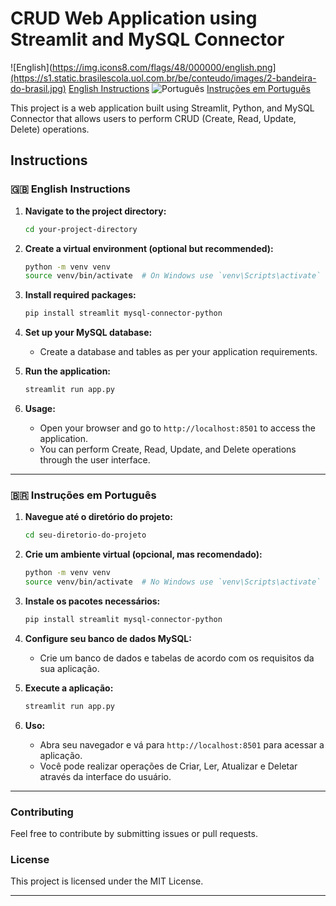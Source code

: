 
# CRUD Web Application using Streamlit and MySQL Connector

![English](https://img.icons8.com/flags/48/000000/english.png](https://s1.static.brasilescola.uol.com.br/be/conteudo/images/2-bandeira-do-brasil.jpg) [English Instructions](#english-instructions) 
![Português]([https://img.icons8.com/flags/48/000000/brazil.png]([https://s1.static.brasilescola.uol.com.br/be/conteudo/images/2-bandeira-do-brasil.jpg](https://s1.static.brasilescola.uol.com.br/be/conteudo/images/2-bandeira-do-brasil.jpg))) [Instruções em Português](#instruções-em-português)

This project is a web application built using Streamlit, Python, and MySQL Connector that allows users to perform CRUD (Create, Read, Update, Delete) operations.

## Instructions

### 🇬🇧 English Instructions

1. **Navigate to the project directory:**

   ```bash
   cd your-project-directory
   ```

2. **Create a virtual environment (optional but recommended):**

   ```bash
   python -m venv venv
   source venv/bin/activate  # On Windows use `venv\Scripts\activate`
   ```

3. **Install required packages:**

   ```bash
   pip install streamlit mysql-connector-python
   ```

4. **Set up your MySQL database:**

   - Create a database and tables as per your application requirements.

5. **Run the application:**

   ```bash
   streamlit run app.py
   ```

6. **Usage:**

   - Open your browser and go to `http://localhost:8501` to access the application.
   - You can perform Create, Read, Update, and Delete operations through the user interface.

---

### 🇧🇷 Instruções em Português

1. **Navegue até o diretório do projeto:**

   ```bash
   cd seu-diretorio-do-projeto
   ```

2. **Crie um ambiente virtual (opcional, mas recomendado):**

   ```bash
   python -m venv venv
   source venv/bin/activate  # No Windows use `venv\Scripts\activate`
   ```

3. **Instale os pacotes necessários:**

   ```bash
   pip install streamlit mysql-connector-python
   ```

4. **Configure seu banco de dados MySQL:**

   - Crie um banco de dados e tabelas de acordo com os requisitos da sua aplicação.

5. **Execute a aplicação:**

   ```bash
   streamlit run app.py
   ```

6. **Uso:**

   - Abra seu navegador e vá para `http://localhost:8501` para acessar a aplicação.
   - Você pode realizar operações de Criar, Ler, Atualizar e Deletar através da interface do usuário.

---

### Contributing

Feel free to contribute by submitting issues or pull requests.

### License

This project is licensed under the MIT License.

---



